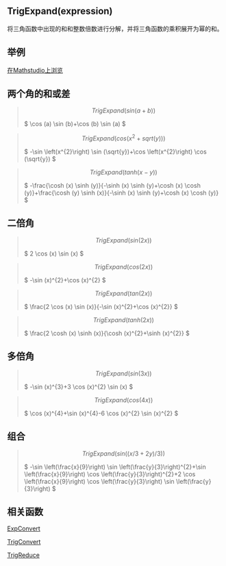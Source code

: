 ## TrigExpand(expression)

将三角函数中出现的和和整数倍数进行分解，并将三角函数的乘积展开为幂的和。


## 举例  
[在Mathstudio上浏览](http://mathstud.io/?input[0]=VHJpZ0V4cGFuZChzaW4oYStiKSk%3D&input[1]=VHJpZ0V4cGFuZChjb3MoeF4yK3NxcnQoeSkpKQ%3D%3D&input[2]=VHJpZ0V4cGFuZCh0YW5oKHgteSkp&input[3]=VHJpZ0V4cGFuZChzaW4oMngpKQ%3D%3D&input[4]=VHJpZ0V4cGFuZChjb3MoMngpKQ%3D%3D&input[5]=VHJpZ0V4cGFuZCh0YW4oMngpKQ%3D%3D&input[6]=VHJpZ0V4cGFuZCh0YW5oKDJ4KSk%3D&input[7]=VHJpZ0V4cGFuZChzaW4oM3gpKQ%3D%3D&input[8]=VHJpZ0V4cGFuZChjb3MoNHgpKQ%3D%3D&input[9]=VHJpZ0V4cGFuZChzaW4oKHgvMysyeSkvMykp)


## 两个角的和或差



>   ```math
>   TrigExpand(sin(a+b))
>   ```
>   $ \cos (a) \sin (b)+\cos (b) \sin (a) $



>   ```math
>   TrigExpand(cos(x^2+sqrt(y)))
>   ```
>   $ -\sin \left(x^{2}\right) \sin (\sqrt{y})+\cos \left(x^{2}\right) \cos (\sqrt{y}) $


>   ```math
>   TrigExpand(tanh(x-y))
>   ```
>   $ -\frac{\cosh (x) \sinh (y)}{-\sinh (x) \sinh (y)+\cosh (x) \cosh (y)}+\frac{\cosh (y) \sinh (x)}{-\sinh (x) \sinh (y)+\cosh (x) \cosh (y)} $


## 二倍角

>   ```math
>   TrigExpand(sin(2x))
>   ```
>   $ 2 \cos (x) \sin (x) $


>   ```math
>   TrigExpand(cos(2x))
>   ```
>   $ -\sin (x)^{2}+\cos (x)^{2} $


>   ```math
>   TrigExpand(tan(2x))
>   ```
>   $ \frac{2 \cos (x) \sin (x)}{-\sin (x)^{2}+\cos (x)^{2}} $


>   ```math
>   TrigExpand(tanh(2x))
>   ```
>   $ \frac{2 \cosh (x) \sinh (x)}{\cosh (x)^{2}+\sinh (x)^{2}} $

## 多倍角

>   ```math
>   TrigExpand(sin(3x))
>   ```
>   $ -\sin (x)^{3}+3 \cos (x)^{2} \sin (x) $


>   ```math
>   TrigExpand(cos(4x))
>   ```
>   $ \cos (x)^{4}+\sin (x)^{4}-6 \cos (x)^{2} \sin (x)^{2} $


## 组合 

>   ```math
>   TrigExpand(sin((x/3+2y)/3))
>   ```
>   $ -\sin \left(\frac{x}{9}\right) \sin \left(\frac{y}{3}\right)^{2}+\sin \left(\frac{x}{9}\right) \cos \left(\frac{y}{3}\right)^{2}+2 \cos \left(\frac{x}{9}\right) \cos \left(\frac{y}{3}\right) \sin \left(\frac{y}{3}\right) $


## 相关函数

[ExpConvert](E/ExpConvert)

[TrigConvert](T/TrigConvert)

[TrigReduce](T/TrigReduce)

